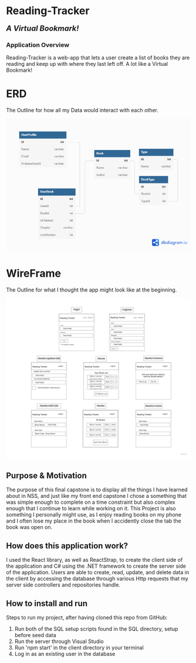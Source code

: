 # Reading-Tracker
<b style="font-size: 20px;"><i>A Virtual Bookmark!</i></b>
### Application Overview

Reading-Tracker is a web-app that lets a user create a list of books they are reading and keep up with where they last left off. A lot like a Virtual Bookmark!

# ERD
The Outline for how all my Data would interact with each other.

![ERD](/Reading-Tracker/client/public/Reading--Tracker.png)


# WireFrame
The Outline for what I thought the app might look like at the beginning.

![WireFrame](https://github.com/user1hunter/Reading-Tracker/blob/main/Reading-Tracker/client/public/Back-End%20WireFrame.jpg)


## Purpose & Motivation
The purpose of this final capstone is to display all the things I have learned about in NSS, and just like my front end capstone I chose a something that was simple enough to complete on a time constraint but also complex enough that I continue to learn while working on it. This Project is also something I personally might use, as I enjoy reading books on my phone and I often lose my place in the book when I accidently close the tab the book was open on.

## How does this application work?
I used the React library, as well as ReactStrap, to create the client side of the application and C# using the .NET framework to create the server side of the application. Users are able to create, read, update, and delete data in the client by accessing the database through various Http requests that my server side controllers and repositories handle.

## How to install and run
Steps to run my project, after having cloned this repo from GitHub:
1. Run both of the SQL setup scripts found in the SQL directory, setup before seed data
2. Run the server through Visual Studio
3. Run 'npm start' in the client directory in your terminal
4. Log in as an existing user in the database
